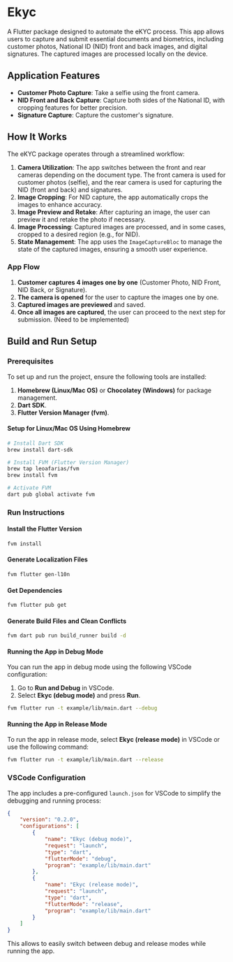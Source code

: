 # Ekyc

A Flutter package designed to automate the eKYC process. This app allows users to capture and submit essential documents and biometrics, including customer photos, National ID (NID) front and back images, and digital signatures. The captured images are processed locally on the device.

## Application Features

- **Customer Photo Capture**: Take a selfie using the front camera.
- **NID Front and Back Capture**: Capture both sides of the National ID, with cropping features for better precision.
- **Signature Capture**: Capture the customer's signature.

## How It Works

The eKYC package operates through a streamlined workflow:

1. **Camera Utilization**: The app switches between the front and rear cameras depending on the document type. The front camera is used for customer photos (selfie), and the rear camera is used for capturing the NID (front and back) and signatures.
2. **Image Cropping**: For NID capture, the app automatically crops the images to enhance accuracy.
3. **Image Preview and Retake**: After capturing an image, the user can preview it and retake the photo if necessary.
4. **Image Processing**: Captured images are processed, and in some cases, cropped to a desired region (e.g., for NID).
5. **State Management**: The app uses the `ImageCaptureBloc` to manage the state of the captured images, ensuring a smooth user experience.

### App Flow

1. **Customer captures 4 images one by one** (Customer Photo, NID Front, NID Back, or Signature).
2. **The camera is opened** for the user to capture the images one by one.
3. **Captured images are previewed** and saved.
4. **Once all images are captured**, the user can proceed to the next step for submission. (Need to be implemented)

## Build and Run Setup

### Prerequisites

To set up and run the project, ensure the following tools are installed:

1. **Homebrew (Linux/Mac OS)** or **Chocolatey (Windows)** for package management.
2. **Dart SDK**.
3. **Flutter Version Manager (fvm)**.

#### Setup for Linux/Mac OS Using Homebrew

```bash
# Install Dart SDK
brew install dart-sdk

# Install FVM (Flutter Version Manager)
brew tap leoafarias/fvm
brew install fvm

# Activate FVM
dart pub global activate fvm
```

### Run Instructions

#### Install the Flutter Version

```bash
fvm install
```

#### Generate Localization Files

```bash
fvm flutter gen-l10n
```

#### Get Dependencies

```bash
fvm flutter pub get
```

#### Generate Build Files and Clean Conflicts

```bash
fvm dart pub run build_runner build -d
```

#### Running the App in Debug Mode

You can run the app in debug mode using the following VSCode configuration:

1. Go to **Run and Debug** in VSCode.
2. Select **Ekyc (debug mode)** and press **Run**.

```bash
fvm flutter run -t example/lib/main.dart --debug
```

#### Running the App in Release Mode

To run the app in release mode, select **Ekyc (release mode)** in VSCode or use the following command:

```bash
fvm flutter run -t example/lib/main.dart --release
```

### VSCode Configuration

The app includes a pre-configured `launch.json` for VSCode to simplify the debugging and running process:

```json
{
    "version": "0.2.0",
    "configurations": [
        {
            "name": "Ekyc (debug mode)",
            "request": "launch",
            "type": "dart",
            "flutterMode": "debug",
            "program": "example/lib/main.dart"
        },
        {
            "name": "Ekyc (release mode)",
            "request": "launch",
            "type": "dart",
            "flutterMode": "release",
            "program": "example/lib/main.dart"
        }
    ]
}
```

This allows to easily switch between debug and release modes while running the app.
